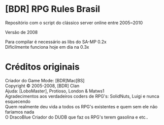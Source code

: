 # [BDR] RPG Rules Brasil

Repositório com o script do clássico server online entre 2005~2010  

Versão de 2008  

Para compilar é necessário as libs do SA-MP 0.2x  
Dificilmente funciona hoje em dia na 0.3x  

# Créditos originais
  
Criador do Game Mode: [BDR]Mac[BS]  
Copyright © 2005-2008, [BDR] Clan  
Ajuda: [LoboMaster], Protioso, London & Matws1  
Agradecimentos aos verdadeiros coders de RPG's: SolidNuts, Luigi e nunca esquecendo  
Quem realmente deu vida a todos os RPG's existentes e quem sem ele não fariamos nada  
O DracoBlue Criador do DUDB que faz os RPG's terem gasolina e etc..  
